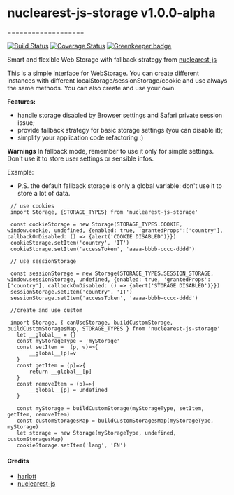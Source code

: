 # nuclearest-js-storage v1.0.0-alpha
===================

[![Build Status](https://travis-ci.org/harlott/nuclearest-js-storage.svg?branch=devel)](https://travis-ci.org/harlott/nuclearest-js-storage)  [![Coverage Status](https://coveralls.io/repos/github/harlott/nuclearest-js-storage/badge.svg?branch=devel)](https://coveralls.io/github/harlott/nuclearest-js-storage?branch=devel) [![Greenkeeper badge](https://badges.greenkeeper.io/harlott/nuclearest-js-storage.svg)](https://greenkeeper.io/)


Smart and flexible Web Storage with fallback strategy from [nuclearest-js](https://github.com/harlott/nuclearest-js) 


This is a simple interface for WebStorage. You can create different instances with different localStorage/sessionStorage/cookie and use always the same methods.
You can also create and use your own.

 **Features:**

 - handle storage disabled by Browser settings and Safari private session issue;
 - provide fallback strategy for basic storage settings (you can disable it);
 - simplify your application code refactoring :)    


 **Warnings**
 In fallback mode, remember to use it only for simple settings. Don't use it to store user settings or sensible infos.


 Example:

 - P.S. the default fallback storage is only a global variable: don't use it to store a lot of data.              

 ```
  // use cookies 	
  import Storage, {STORAGE_TYPES} from 'nuclearest-js-storage'

  const cookieStorage = new Storage(STORAGE_TYPES.COOKIE, window.cookie, undefined, {enabled: true, 'grantedProps':['country'], callbackOnDisabled: () => {alert('COOKIE DISABLED')}})
  cookieStorage.setItem('country', 'IT')
  cookieStorage.setItem('accessToken', 'aaaa-bbbb-cccc-dddd')

  // use sessionStorage 	

  const sessionStorage = new Storage(STORAGE_TYPES.SESSION_STORAGE, window.sessionStorage, undefined, {enabled: true, 'grantedProps':['country'], callbackOnDisabled: () => {alert('STORAGE DISABLED')}})
  sessionStorage.setItem('country', 'IT')
  sessionStorage.setItem('accessToken', 'aaaa-bbbb-cccc-dddd')
  
  //create and use custom
  
  import Storage, { canUseStorage, buildCustomStorage, buildCustomStoragesMap, STORAGE_TYPES } from 'nuclearest-js-storage'
  	let __global__ = {}
    const myStorageType = 'myStorage'
    const setItem =  (p, v)=>{
    	__global__[p]=v
    }
    const getItem = (p)=>{
    	return __global__[p]
    }
    const removeItem = (p)=>{
    	__global__[p] = undefined
    }
    
    const myStorage = buildCustomStorage(myStorageType, setItem, getItem, removeItem)
  	const customStoragesMap = buildCustomStoragesMap(myStorageType, myStorage)
    let storage = new Storage(myStorageType, undefined, customStoragesMap)
	cookieStorage.setItem('lang', 'EN')

 ```
 
#### Credits
- [harlott](https://github.com/harlott)
- [nuclearest-js](https://github.com/harlott/nuclearest-js)